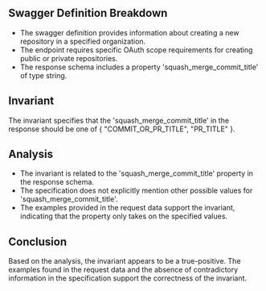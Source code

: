## Swagger Definition Breakdown
- The swagger definition provides information about creating a new repository in a specified organization.
- The endpoint requires specific OAuth scope requirements for creating public or private repositories.
- The response schema includes a property 'squash_merge_commit_title' of type string.

## Invariant
The invariant specifies that the 'squash_merge_commit_title' in the response should be one of { "COMMIT_OR_PR_TITLE", "PR_TITLE" }.

## Analysis
- The invariant is related to the 'squash_merge_commit_title' property in the response schema.
- The specification does not explicitly mention other possible values for 'squash_merge_commit_title'.
- The examples provided in the request data support the invariant, indicating that the property only takes on the specified values.

## Conclusion
Based on the analysis, the invariant appears to be a true-positive. The examples found in the request data and the absence of contradictory information in the specification support the correctness of the invariant.
